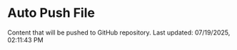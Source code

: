 # Auto Push File

Content that will be pushed to GitHub repository.
Last updated: 07/19/2025, 02:11:43 PM